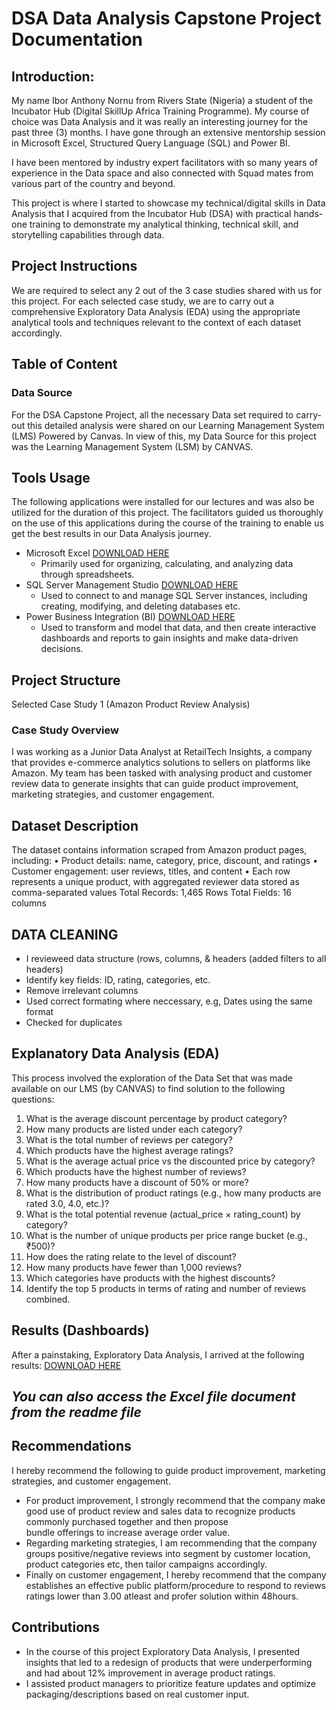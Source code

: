 # DSA Data Analysis Capstone Project Documentation

## Introduction: 
My name Ibor Anthony Nornu from Rivers State (Nigeria) a student of the Incubator Hub (Digital SkillUp Africa Training Programme). My course of choice was Data Analysis and it was really an interesting journey for the past three (3) months. I have gone through an extensive mentorship session in Microsoft Excel, Structured Query Language (SQL) and Power BI.

I have been mentored by industry expert facilitators with so many years of experience in the Data space and also connected with Squad mates from various part of the country and beyond.

This project is where I started to showcase my technical/digital skills in Data Analysis that I acquired from the Incubator Hub (DSA) with practical hands-one training to demonstrate my analytical thinking, technical skill, and storytelling capabilities through data.


## Project Instructions
We are required to select any 2 out of the 3 case studies shared with us for this project. For each selected case study, we are to carry out a comprehensive Exploratory Data Analysis (EDA) using the appropriate analytical tools and techniques relevant to the context of each dataset accordingly.


## Table of Content

### Data Source
For the DSA Capstone Project, all the necessary Data set required to carry-out this detailed analysis were shared on our Learning Management System (LMS) Powered by Canvas.
In view of this, my Data Source for this project was the Learning Management System (LSM) by CANVAS.


## Tools Usage
The following applications were installed for our lectures and was also be utilized for the duration of this project. The facilitators guided us thoroughly on the use of this applications during the course of the training to enable us get the best results in our Data Analysis journey.
- Microsoft Excel [DOWNLOAD HERE](https://www.microsoft.com/en/microsoft-365/excel?market=af#Plans-pricing)
  - Primarily used for organizing, calculating, and analyzing data through spreadsheets.
- SQL Server Management Studio [DOWNLOAD HERE](https://learn.microsoft.com/en-us/ssms/install/install)
  - Used to connect to and manage SQL Server instances, including creating, modifying, and deleting databases etc.
- Power Business Integration (BI) [DOWNLOAD HERE](https://www.microsoft.com/en-us/download/details.aspx?id=58494)
  - Used to transform and model that data, and then create interactive dashboards and reports to gain insights and make data-driven decisions.


## Project Structure
Selected Case Study 1 (Amazon Product Review Analysis)

### Case Study Overview
I was working as a Junior Data Analyst at RetailTech Insights, a company that provides e-commerce analytics solutions to sellers on platforms like Amazon. My team has been tasked with analysing product and customer review data to generate insights that can guide product improvement, marketing strategies, and customer engagement. 


## Dataset Description
The dataset contains information scraped from Amazon product pages, including: 
• Product details: name, category, price, discount, and ratings 
• Customer engagement: user reviews, titles, and content 
• Each row represents a unique product, with aggregated reviewer data stored as comma-separated values 
Total Records: 1,465 Rows
Total Fields: 16 columns


## DATA CLEANING
- I revieweed data structure (rows, columns, & headers (added filters to all headers)
- Identify key fields: ID, rating, categories, etc.
- Remove irrelevant columns
- Used correct formating where neccessary, e.g, Dates using the same format
- Checked for duplicates



## Explanatory Data Analysis (EDA)
This process involved the exploration of the Data Set that was made available on our LMS (by CANVAS)  to find solution to the following questions: 
1. What is the average discount percentage by product category? 
2. How many products are listed under each category? 
3. What is the total number of reviews per category? 
4. Which products have the highest average ratings? 
5. What is the average actual price vs the discounted price by category? 
6. Which products have the highest number of reviews? 
7. How many products have a discount of 50% or more? 
8. What is the distribution of product ratings (e.g., how many products are rated 3.0, 4.0, etc.)? 
9. What is the total potential revenue (actual_price × rating_count) by category? 
10. What is the number of unique products per price range bucket (e.g., ₹500)? 
11. How does the rating relate to the level of discount? 
12. How many products have fewer than 1,000 reviews? 
13. Which categories have products with the highest discounts? 
14. Identify the top 5 products in terms of rating and number of reviews combined.


## Results (Dashboards)
After a painstaking, Exploratory Data Analysis, I arrived at the following results: [DOWNLOAD HERE](https://limewire.com/d/zzyK8#y5GojZsUWi)
## *_You can also access the Excel file document from the readme file_*

## Recommendations
I hereby recommend the following to guide product improvement, marketing strategies, and customer engagement.

- For product improvement, I strongly recommend that the company make good use of product review and sales data to recognize products commonly purchased together and then propose      
  bundle offerings to increase average order value.
- Regarding marketing strategies, I am recommending that the company groups positive/negative reviews into segment by customer location, product categories etc, then tailor campaigns 
  accordingly.
- Finally on customer engagement, I hereby recommend that the company establishes an effective public platform/procedure to respond to reviews ratings lower than 3.00 atleast and profer    solution within 48hours. 


## Contributions
- In the course of this project Exploratory Data Analysis, I presented insights that led to a redesign of products that were underperforming  and had about 12% improvement in average product ratings.
- I assisted product managers to prioritize feature updates and optimize packaging/descriptions based on real customer input.

